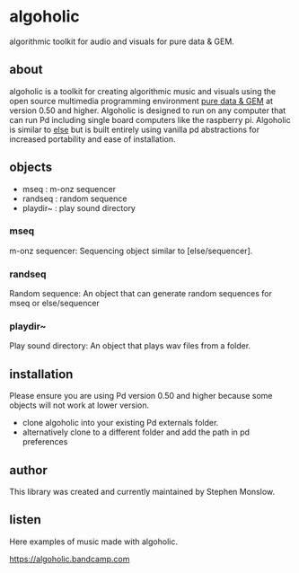 # algoholic

algorithmic toolkit for audio and visuals for pure data &amp; GEM.

## about

algoholic is a toolkit for creating algorithmic music and visuals using the open source multimedia programming environment [pure data & GEM](https://puredata.info) at version 0.50 and higher. Algoholic is designed to run on any computer that can run Pd including single board computers like the raspberry pi. Algoholic is similar to [else](https://github.com/porres/pd-else) but is built entirely using vanilla pd abstractions for increased portability and ease of installation.

## objects

* mseq : m-onz sequencer
* randseq : random sequence
* playdir~ : play sound directory

### mseq

m-onz sequencer: Sequencing object similar to [else/sequencer].

### randseq

Random sequence: An object that can generate random sequences for mseq or else/sequencer

### playdir~

Play sound directory: An object that plays wav files from a folder.

## installation

Please ensure you are using Pd version 0.50 and higher because some objects will not work at lower version.

* clone algoholic into your existing Pd externals folder.
* alternatively clone to a different folder and add the path in pd preferences

## author

This library was created and currently maintained by Stephen Monslow.

## listen

Here examples of music made with algoholic.

https://algoholic.bandcamp.com
